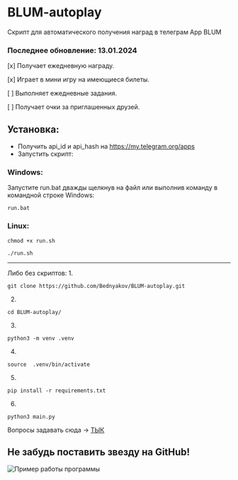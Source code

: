 # BLUM-autoplay
Скрипт для автоматического получения наград в телеграм App BLUM

### Последнее обновление: 13.01.2024

[x] Получает ежедневную награду.

[x] Играет в мини игру на имеющиеся билеты.

[ ] Выполняет ежедневные задания.

[ ] Получает очки за приглашенных друзей.


## Установка:

- Получить api_id и api_hash на https://my.telegram.org/apps
- Запустить скрипт:

### Windows:
Запустите run.bat дважды щелкнув на файл или выполнив команду в командной строке Windows:
```
run.bat
```

### Linux:
```
chmod +x run.sh
```
```
./run.sh
```

_____________

Либо без скриптов:
1.
```
git clone https://github.com/Bednyakov/BLUM-autoplay.git
```
2.
```
cd BLUM-autoplay/
```
3.
```
python3 -m venv .venv
```
4.
```
source  .venv/bin/activate
```
5.
```
pip install -r requirements.txt
```
6.
```
python3 main.py
```

Вопросы задавать сюда -> [ТЫК](https://t.me/itpolice)

## Не забудь поставить звезду на GitHub!

![Пример работы программы](https://github.com/Bednyakov/PyMoney/blob/main/images/xxx.jpg)
